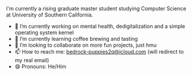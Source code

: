 I'm currently a rising graduate master student studying Computer Science at University of Southern California.

- 🔭 I’m currently working on mental health, dedigitalization and a simple operating system kernel
- 🌱 I’m currently learning coffee brewing and tasting
- 👯 I’m looking to collaborate on more fun projects, just hmu
- 📫 How to reach me: bedrock-puppies2q@icloud.com (will redirect to my real email)
- 😄 Pronouns: He/Him
